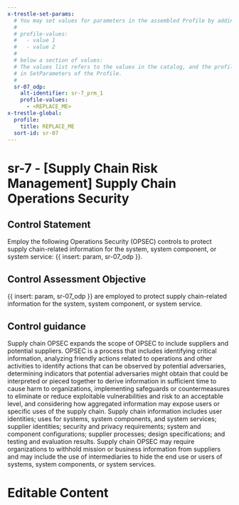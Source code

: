 ```yaml
---
x-trestle-set-params:
  # You may set values for parameters in the assembled Profile by adding
  #
  # profile-values:
  #   - value 1
  #   - value 2
  #
  # below a section of values:
  # The values list refers to the values in the catalog, and the profile-values represent values
  # in SetParameters of the Profile.
  #
  sr-07_odp:
    alt-identifier: sr-7_prm_1
    profile-values:
      - <REPLACE_ME>
x-trestle-global:
  profile:
    title: REPLACE_ME
  sort-id: sr-07
---
```


# sr-7 - \[Supply Chain Risk Management\] Supply Chain Operations Security

## Control Statement

Employ the following Operations Security (OPSEC) controls to protect supply chain-related information for the system, system component, or system service: {{ insert: param, sr-07_odp }}.

## Control Assessment Objective

{{ insert: param, sr-07_odp }} are employed to protect supply chain-related information for the system, system component, or system service.

## Control guidance

Supply chain OPSEC expands the scope of OPSEC to include suppliers and potential suppliers. OPSEC is a process that includes identifying critical information, analyzing friendly actions related to operations and other activities to identify actions that can be observed by potential adversaries, determining indicators that potential adversaries might obtain that could be interpreted or pieced together to derive information in sufficient time to cause harm to organizations, implementing safeguards or countermeasures to eliminate or reduce exploitable vulnerabilities and risk to an acceptable level, and considering how aggregated information may expose users or specific uses of the supply chain. Supply chain information includes user identities; uses for systems, system components, and system services; supplier identities; security and privacy requirements; system and component configurations; supplier processes; design specifications; and testing and evaluation results. Supply chain OPSEC may require organizations to withhold mission or business information from suppliers and may include the use of intermediaries to hide the end use or users of systems, system components, or system services.

# Editable Content

<!-- Make additions and edits below -->
<!-- The above represents the contents of the control as received by the profile, prior to additions. -->
<!-- If the profile makes additions to the control, they will appear below. -->
<!-- The above markdown may not be edited but you may edit the content below, and/or introduce new additions to be made by the profile. -->
<!-- If there is a yaml header at the top, parameter values may be edited. Use --set-parameters to incorporate the changes during assembly. -->
<!-- The content here will then replace what is in the profile for this control, after running profile-assemble. -->
<!-- The current profile has no added parts for this control, but you may add new ones here. -->
<!-- Each addition must have a heading either of the form ## Control my_addition_name -->
<!-- or ## Part a. (where the a. refers to one of the control statement labels.) -->
<!-- "## Control" parts are new parts added after the statement part. -->
<!-- "## Part" parts are new parts added into the top-level statement part with that label. -->
<!-- Subparts may be added with nested hash levels of the form ### My Subpart Name -->
<!-- underneath the parent ## Control or ## Part being added -->
<!-- See https://ibm.github.io/compliance-trestle/tutorials/ssp_profile_catalog_authoring/ssp_profile_catalog_authoring for guidance. -->

